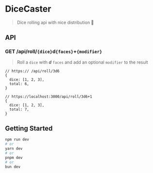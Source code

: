 # DiceCaster

> Dice rolling api with nice distribution 🎲

## API

### GET /api/roll/`{dice}`d`{faces}`+`{modifier}`

> Roll a `dice` with **_d_** `faces` and add an optional `modifier` to the result

```json5
// https:// /api/roll/3d6
{
  dice: [1, 2, 3],
  total: 6,
}

// https://localhost:3000/api/roll/3d6+1
{
  dice: [1, 2, 3],
  total: 7,
}
```

## Getting Started

```bash
npm run dev
# or
yarn dev
# or
pnpm dev
# or
bun dev
```
